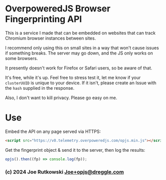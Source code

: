 # OverpoweredJS Browser Fingerprinting API
This is a service I made that can be embedded on websites that can track Chromium browser instances between sites.

I recommend only using this on small sites in a way that won't cause issues if something breaks. The server may go down, and the JS only works on some browsers.

It presently doesn't work for Firefox or Safari users, so be aware of that.

It's free, while it's up. Feel free to stress test it, let me know if your `clusterUUID` is unique to your device. If it isn't, please create an Issue with the `hash` supplied in the response.

Also, I don't want to kill privacy. Please go easy on me.

# Use
Embed the API on any page served via HTTPS:
```html
<script src="https://v0.telemetry.overpoweredjs.com/opjs.min.js"></script>
```

Get the fingerprint object & send it to the server, then log the results:
```js
opjs().then((fp) => console.log(fp));
```

### (c) 2024 Joe Rutkowski <Joe+opjs@dreggle.com>
